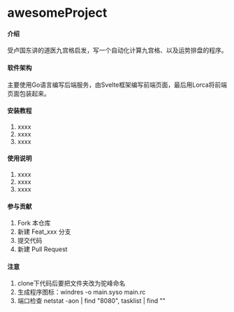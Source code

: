 # awesomeProject

#### 介绍
受卢国东讲的道医九宫格启发，写一个自动化计算九宫格、以及运势排盘的程序。

#### 软件架构
主要使用Go语言编写后端服务，由Svelte框架编写前端页面，最后用Lorca将前端页面包装起来。


#### 安装教程

1.  xxxx
2.  xxxx
3.  xxxx

#### 使用说明

1.  xxxx
2.  xxxx
3.  xxxx

#### 参与贡献

1.  Fork 本仓库
2.  新建 Feat_xxx 分支
3.  提交代码
4.  新建 Pull Request


#### 注意

1. clone下代码后要把文件夹改为驼峰命名
2. 生成程序图标：windres -o main.syso main.rc
3. 端口检查 netstat -aon | find "8080", tasklist | find ""
